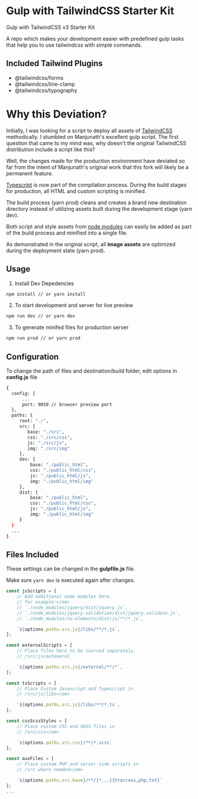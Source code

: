 # Gulp with TailwindCSS Starter Kit

Gulp with TailwindCSS v3 Starter Kit 

A repo which makes your development easier with predefined gulp tasks that
help you to use tailwindcss with simple commands.

## Included Tailwind Plugins

- @tailwindcss/forms
- @tailwindcss/line-clamp
- @tailwindcss/typography


# Why this Deviation?
Initially, I was looking for a script to deploy all assets of
[TailwindCSS](https://tailwindcss.com/) 
methodically. I stumbled on Manjunath's excellent gulp script. The first
question that came to my mind was, why doesn't the original TailwindCSS
distribution include a script like this?

Well, the changes made for the production environment have deviated so far
from the intent of Manjunath's original work that this fork will likely be
a permanent feature.

[Typescript](https://www.typescriptlang.org/) is now part of the compilation
process. During the build stages for production, all HTML and custom
scripting is minified.

The build process (yarn prod) cleans and creates a brand new destination
directory instead of utilizing assets built during the development stage (yarn dev).

Both script and style assets from [node modules](https://www.npmjs.com/) can
easily be added as part of the build process and minified into a single file.

As demonstrated in the original script, all <b>image assets</b> are optimized
during the deployment state (yarn prod).

## Usage

1. Install Dev Depedencies

```sh
npm install // or yarn install
```

2. To start development and server for live preview

```sh
npm run dev // or yarn dev
```

3. To generate minifed files for production server

```sh
npm run prod // or yarn prod
```

## Configuration

To change the path of files and destination/build folder, edit options in **config.js** file

```sh
{
  config: {
      ...
      port: 9050 // browser preview port
  },
  paths: {
     root: "./",
     src: {
        base: "./src",
        css: "./src/css",
        js: "./src/js",
        img: "./src/img"
     },
     dev: {
         base: "./public_html",
         css: "./public_html/css",
         js: "./public_html/js",
         img: "./public_html/img"
     },
     dist: {
         base: "./public_html",
         css: "./public_html/css",
         js: "./public_html/js",
         img: "./public_html/img"
     }
  }
  ...
}
```

## Files Included

These settings can be changed in the **gulpfile.js** file.

Make sure `yarn dev` is executed again after changes.

```js
const jsScripts = [
    // Add additional node modules here.
    // for example:</em>
    // `./node_modules/jquery/dist/jquery.js`,
    // `./node_modules/jquery-validation/dist/jquery.validate.js`,
    // `./node_modules/tw-elements/dist/js/**/*.js`,

    `${options.paths.src.js}/libs/**/*.js`,
];

const externalScripts = [
    // Place files here to be sourced separately.
    // /src/js/exteneral

    `${options.paths.src.js}/external/**/*`,
];

const tsScripts = [
    // Place Custom Javascript and Typescript in
    // /src/js/libs</em>

    `${options.paths.src.js}/libs/**/*.ts`,
];

const cssScssStyles = [
    // Place custom CSS and SASS files in
    // /src/css</em>

    `${options.paths.src.css}/**/*.scss`
];

const auxFiles = [
    // Place custom PHP and server side scripts in
    // /src where needed</em>

    `${options.paths.src.base}/**/{*.,.}{htaccess,php,txt}`
];
...
```
